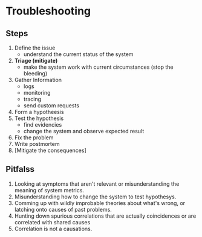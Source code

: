 # Troubleshooting

## Steps
1. Define the issue
    * understand the current status of the system
1. **Triage (mitigate)**
    * make the system work with current circumstances (stop the bleeding)
1. Gather Information
    * logs
    * monitoring
    * tracing
    * send custom requests
1. Form a hypotheesis
1. Test the hypothesis
    * find evidencies
    * change the system and observe expected result
1. Fix the problem
1. Write postmortem
1. [Mitigate the consequences]

## Pitfalss
1. Looking at symptoms that aren't relevant or misunderstanding the meaning of system metrics.
1. Misunderstanding how to change the system to test hypothesys.
1. Comming up with wildly improbable theories about what's wrong, or latching onto causes of past problems.
1. Hunting down spurious correlations that are actually coincidences or are correlated with shared causes
1. Correlation is not a causations.

